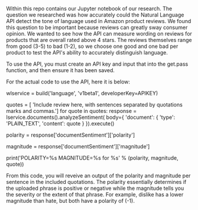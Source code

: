 Within this repo contains our Jupyter notebook of our research. The question we researched was how accurately could the Natural Language API detect the tone of language used in Amazon product reviews. We found this question to be important because reviews can greatly sway consumer opinion. We wanted to see how the API can measure wording on reviews for products that are overall rated above 4 stars. The reviews themselves range from good (3-5) to bad (1-2), so we choose one good and one bad per product to test the API's ability to accurately distinguish language.

To use the API, you must create an API key and input that into the get.pass function, and then ensure it has been saved. 

For the actual code to use the API, here it is below: 

wlservice = build('language', 'v1beta1', developerKey=APIKEY)

quotes = [
      'Include review here, with sentences separated by quotations marks and commas.']
for quote in quotes:
  response = lservice.documents().analyzeSentiment(
    body={
      'document': {
         'type': 'PLAIN_TEXT',
         'content': quote
      }
    }).execute()
  
  polarity = response['documentSentiment']['polarity']
  
  magnitude = response['documentSentiment']['magnitude']
  
  print('POLARITY=%s MAGNITUDE=%s for %s' % (polarity, magnitude, quote))
  
  
From this code, you will reveive an output of the polarity and magnitude per sentence in the included quotations. The polarity essentially determines if the uploaded phrase is positive or negative while the magnitude tells you the severity or the extent of that phrase. For example, dislike has a lower magnitude than hate, but both have a polarity of (-1).

